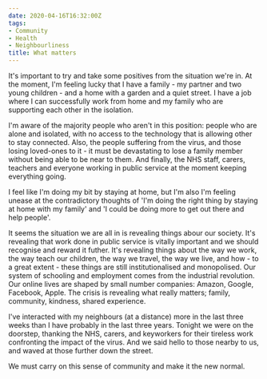 ```yaml
---
date: 2020-04-16T16:32:00Z
tags:
- Community
- Health
- Neighbourliness
title: What matters
---
```


It's important to try and take some positives from the situation we're in. At the moment, I'm feeling lucky that I have a family - my partner and two young children - and a home with a garden and a quiet street. I have a job where I can successfully work from home and my family who are supporting each other in the isolation.

I'm aware of the majority people who aren't in this position: people who are alone and isolated, with no access to the technology that is allowing other to stay connected. Also, the people suffering from the virus, and those losing loved-ones to it - it must be devastating to lose a family member without being able to be near to them. And finally, the NHS staff, carers, teachers and everyone working in public service at the moment keeping everything going.

I feel like I'm doing my bit by staying at home, but I'm also I'm feeling unease at the contradictory thoughts of 'I'm doing the right thing by staying at home with my family' and 'I could be doing more to get out there and help people'.

It seems the situation we are all in is revealing things abour our society. It's revealing that work done in public service is vitally important and we should recognise and reward it futher. It's revealing things about the way we work, the way teach our children, the way we travel, the way we live, and how - to a great extent - these things are still institutionalised and monopolised. Our system of schooling and employment comes from the industrial revolution. Our online lives are shaped by small number companies: Amazon, Google, Facebook, Apple.  The crisis is revealing what really matters; family, community, kindness, shared experience.

I've interacted with my neighbours (at a distance) more in the last three weeks than I have probably in the last three years. Tonight we were on the doorstep, thanking the NHS, carers, and keyworkers for their tireless work confronting the impact of the virus. And we said hello to those nearby to us, and waved at those further down the street.

We must carry on this sense of community and make it the new normal.
